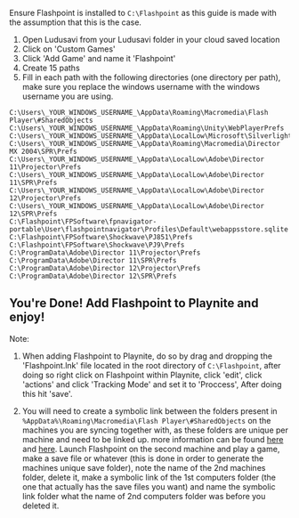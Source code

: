 Ensure Flashpoint is installed to `C:\Flashpoint` as this guide is made with the assumption that this is the case.

1. Open Ludusavi from your Ludusavi folder in your cloud saved location
2. Click on 'Custom Games'
3. Click 'Add Game' and name it 'Flashpoint'
4. Create 15 paths
5. Fill in each path with the following directories (one directory per path), make sure you replace the windows username with the windows username you are using. 
```
C:\Users\_YOUR_WINDOWS_USERNAME_\AppData\Roaming\Macromedia\Flash Player\#SharedObjects
C:\Users\_YOUR_WINDOWS_USERNAME_\AppData\Roaming\Unity\WebPlayerPrefs
C:\Users\_YOUR_WINDOWS_USERNAME_\AppData\LocalLow\Microsoft\Silverlight
C:\Users\_YOUR_WINDOWS_USERNAME_\AppData\Roaming\Macromedia\Director MX 2004\SPR\Prefs
C:\Users\_YOUR_WINDOWS_USERNAME_\AppData\LocalLow\Adobe\Director 11\Projector\Prefs
C:\Users\_YOUR_WINDOWS_USERNAME_\AppData\LocalLow\Adobe\Director 11\SPR\Prefs
C:\Users\_YOUR_WINDOWS_USERNAME_\AppData\LocalLow\Adobe\Director 12\Projector\Prefs
C:\Users\_YOUR_WINDOWS_USERNAME_\AppData\LocalLow\Adobe\Director 12\SPR\Prefs
C:\Flashpoint\FPSoftware\fpnavigator-portable\User\flashpointnavigator\Profiles\Default\webappsstore.sqlite
C:\Flashpoint\FPSoftware\Shockwave\PJ851\Prefs
C:\Flashpoint\FPSoftware\Shockwave\PJ9\Prefs
C:\ProgramData\Adobe\Director 11\Projector\Prefs
C:\ProgramData\Adobe\Director 11\SPR\Prefs
C:\ProgramData\Adobe\Director 12\Projector\Prefs
C:\ProgramData\Adobe\Director 12\SPR\Prefs
```
You're Done! Add Flashpoint to Playnite and enjoy!
---
Note: 
1. When adding Flashpoint to Playnite, do so by drag and dropping the 'Flashpoint.lnk' file located in the root directory of `C:\Flashpoint`, after doing so right click on Flashpoint within Playnite, click 'edit', click 'actions' and click 'Tracking Mode' and set it to 'Proccess', After doing this hit 'save'.

2. You will need to create a symbolic link between the folders present in `%AppData%\Roaming\Macromedia\Flash Player\#SharedObjects` on the machines you are syncing together with, as these folders are unique per machine and need to be linked up.
more information can be found [here](https://flashpointarchive.org/datahub/Save_Data_Locations) and [here](https://www.howtogeek.com/16226/complete-guide-to-symbolic-links-symlinks-on-windows-or-linux/#how-to-create-symbolic-links-with-a-graphical-tool). 
Launch Flashpoint on the second machine and play a game, make a save file or whatever (this is done in order to generate the machines unique save folder), note the name of the 2nd machines folder, delete it, make a symbolic link of the 1st computers folder (the one that actually has the save files you want) and name the symbolic link folder what the name of 2nd computers folder was before you deleted it.
